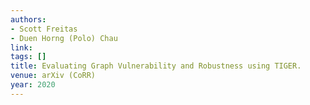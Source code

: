 ```yaml
---
authors:
- Scott Freitas
- Duen Horng (Polo) Chau
link:
tags: []
title: Evaluating Graph Vulnerability and Robustness using TIGER.
venue: arXiv (CoRR)
year: 2020
---
```

